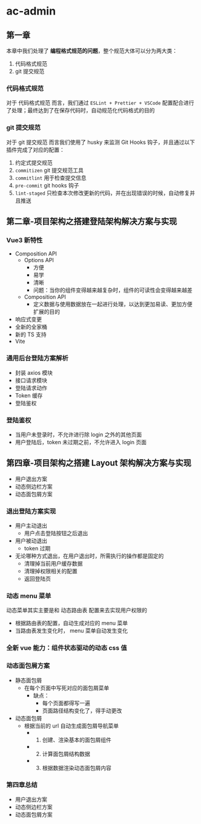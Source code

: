 # ac-admin

## 第一章

本章中我们处理了 **编程格式规范的问题**，整个规范大体可以分为两大类：

1. 代码格式规范
2. git 提交规范

### 代码格式规范

对于 代码格式规范 而言，我们通过 `ESLint + Prettier + VSCode` 配置配合进行了处理；最终达到了在保存代码时，自动规范化代码格式的目的

### git 提交规范

对于 git 提交规范 而言我们使用了 husky 来监测 Git Hooks 钩子，并且通过以下插件完成了对应的配置：

1. 约定式提交规范
2. `commitizen` git 提交规范工具
3. `commitlint` 用于检查提交信息
4. `pre-commit` git hooks 钩子
5. `lint-staged` 只检查本次修改更新的代码，并在出现错误的时候，自动修复并且推送

## 第二章-项目架构之搭建登陆架构解决方案与实现

### Vue3 新特性

- Composition API
  - Options API
    - 方便
    - 易学
    - 清晰
    - 问题：当你的组件变得越来越复杂时，组件的可读性会变得越来越差
  - Composition API
    - 定义数据与使用数据放在一起进行处理，以达到更加易读、更加方便扩展的目的
- 响应式变更
- 全新的全家桶
- 新的 TS 支持
- Vite

### 通用后台登陆方案解析

- 封装 axios 模块
- 接口请求模块
- 登陆请求动作
- Token 缓存
- 登陆鉴权

### 登陆鉴权

- 当用户未登录时，不允许进行除 login 之外的其他页面
- 用户登陆后，token 未过期之前，不允许进入 login 页面

## 第四章-项目架构之搭建 Layout 架构解决方案与实现

- 用户退出方案
- 动态侧边栏方案
- 动态面包屑方案

### 退出登陆方案实现

- 用户主动退出
  - 用户点击登陆按钮之后退出
- 用户被动退出
  - token 过期
- 无论哪种方式退出，在用户退出时，所需执行的操作都是固定的
  - 清理掉当前用户缓存数据
  - 清理掉权限相关的配置
  - 返回登陆页

### 动态 menu 菜单

动态菜单其实主要是和 动态路由表 配置来去实现用户权限的

- 根据路由表的配置，自动生成对应的 menu 菜单
- 当路由表发生变化时， menu 菜单自动发生变化

### 全新 vue 能力：组件状态驱动的动态 css 值

### 动态面包屑方案

- 静态面包屑
  - 在每个页面中写死对应的面包屑菜单
    - 缺点：
      - 每个页面都得写一遍
      - 页面路径结构变化了，得手动更改
- 动态面包屑
  - 根据当前的 url 自动生成面包屑导航菜单
    - 1. 创建、渲染基本的面包屑组件
    - 2. 计算面包屑结构数据
    - 3. 根据数据渲染动态面包屑内容

### 第四章总结

- 用户退出方案
- 动态侧边栏方案
- 动态面包屑方案
